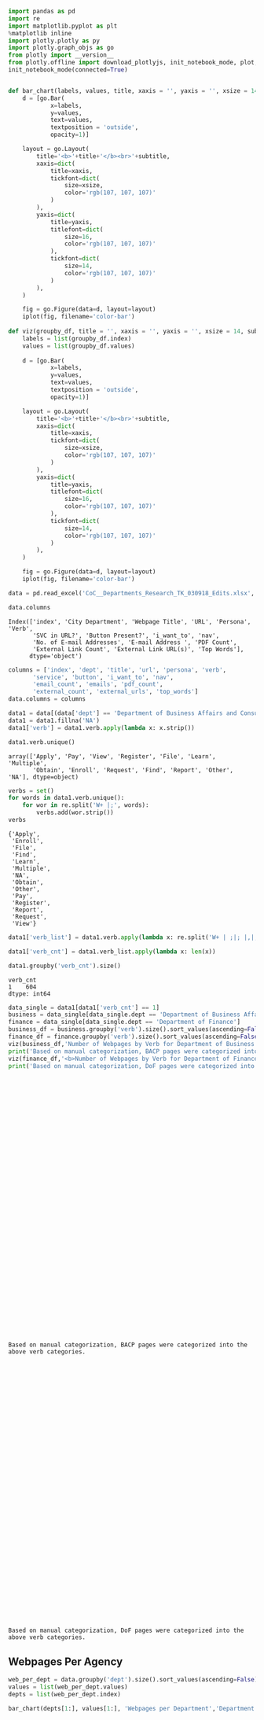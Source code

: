 

```python
import pandas as pd
import re
import matplotlib.pyplot as plt
%matplotlib inline
import plotly.plotly as py
import plotly.graph_objs as go
from plotly import __version__
from plotly.offline import download_plotlyjs, init_notebook_mode, plot, iplot
init_notebook_mode(connected=True)


def bar_chart(labels, values, title, xaxis = '', yaxis = '', xsize = 14, subtitle=''):
    d = [go.Bar(
            x=labels,
            y=values,
            text=values,
            textposition = 'outside',
            opacity=1)]

    layout = go.Layout(
        title='<b>'+title+'</b><br>'+subtitle,
        xaxis=dict(
            title=xaxis,
            tickfont=dict(
                size=xsize,
                color='rgb(107, 107, 107)'
            )
        ),
        yaxis=dict(
            title=yaxis,
            titlefont=dict(
                size=16,
                color='rgb(107, 107, 107)'
            ),
            tickfont=dict(
                size=14,
                color='rgb(107, 107, 107)'
            )
        ),
    )

    fig = go.Figure(data=d, layout=layout)
    iplot(fig, filename='color-bar')
    
def viz(groupby_df, title = '', xaxis = '', yaxis = '', xsize = 14, subtitle=''):
    labels = list(groupby_df.index)
    values = list(groupby_df.values)
    
    d = [go.Bar(
            x=labels,
            y=values,
            text=values,
            textposition = 'outside',
            opacity=1)]

    layout = go.Layout(
        title='<b>'+title+'</b><br>'+subtitle,
        xaxis=dict(
            title=xaxis,
            tickfont=dict(
                size=xsize,
                color='rgb(107, 107, 107)'
            )
        ),
        yaxis=dict(
            title=yaxis,
            titlefont=dict(
                size=16,
                color='rgb(107, 107, 107)'
            ),
            tickfont=dict(
                size=14,
                color='rgb(107, 107, 107)'
            )
        ),
    )

    fig = go.Figure(data=d, layout=layout)
    iplot(fig, filename='color-bar')
```


<script>requirejs.config({paths: { 'plotly': ['https://cdn.plot.ly/plotly-latest.min']},});if(!window.Plotly) {{require(['plotly'],function(plotly) {window.Plotly=plotly;});}}</script>



```python
data = pd.read_excel('CoC__Departments_Research_TK_030918_Edits.xlsx', encoding = 'iso-8859-1')
```


```python
data.columns
```




    Index(['index', 'City Department', 'Webpage Title', 'URL', 'Persona', 'Verb',
           'SVC in URL?', 'Button Present?', 'i_want_to', 'nav',
           'No. of E-mail Addresses', 'E-mail Address ', 'PDF Count',
           'External Link Count', 'External Link URL(s)', 'Top Words'],
          dtype='object')




```python
columns = ['index', 'dept', 'title', 'url', 'persona', 'verb',
       'service', 'button', 'i_want_to', 'nav',
       'email_count', 'emails', 'pdf_count',
       'external_count', 'external_urls', 'top_words']
data.columns = columns
```


```python
data1 = data[(data['dept'] == 'Department of Business Affairs and Consumer Protection') | (data['dept'] == 'Department of Finance')].set_index(keys='index').reset_index(drop=True)
data1 = data1.fillna('NA')
data1['verb'] = data1.verb.apply(lambda x: x.strip())
```


```python
data1.verb.unique()
```




    array(['Apply', 'Pay', 'View', 'Register', 'File', 'Learn', 'Multiple',
           'Obtain', 'Enroll', 'Request', 'Find', 'Report', 'Other', 'NA'], dtype=object)




```python
verbs = set()
for words in data1.verb.unique():
    for wor in re.split('W+ |;', words):
        verbs.add(wor.strip())
verbs
```




    {'Apply',
     'Enroll',
     'File',
     'Find',
     'Learn',
     'Multiple',
     'NA',
     'Obtain',
     'Other',
     'Pay',
     'Register',
     'Report',
     'Request',
     'View'}




```python
data1['verb_list'] = data1.verb.apply(lambda x: re.split('W+ | ;|; |,|;',x.strip()))
```


```python
data1['verb_cnt'] = data1.verb_list.apply(lambda x: len(x))
```


```python
data1.groupby('verb_cnt').size()
```




    verb_cnt
    1    604
    dtype: int64




```python
data_single = data1[data1['verb_cnt'] == 1]
business = data_single[data_single.dept == 'Department of Business Affairs and Consumer Protection']
finance = data_single[data_single.dept == 'Department of Finance']
business_df = business.groupby('verb').size().sort_values(ascending=False)
finance_df = finance.groupby('verb').size().sort_values(ascending=False)
viz(business_df,'Number of Webpages by Verb for Department of Business Affairs and Consumer Protection','Verb','Number of Webpages')
print('Based on manual categorization, BACP pages were categorized into the above verb categories.')
viz(finance_df,'<b>Number of Webpages by Verb for Department of Finance', 'Verb', 'Number of Webpages',12)
print('Based on manual categorization, DoF pages were categorized into the above verb categories.')
```


<div id="379b3cc4-1a45-4890-b619-8003fe2698da" style="height: 525px; width: 100%;" class="plotly-graph-div"></div><script type="text/javascript">require(["plotly"], function(Plotly) { window.PLOTLYENV=window.PLOTLYENV || {};window.PLOTLYENV.BASE_URL="https://plot.ly";Plotly.newPlot("379b3cc4-1a45-4890-b619-8003fe2698da", [{"type": "bar", "x": ["Learn", "File", "View", "Apply", "NA", "Multiple", "Obtain", "Request", "Register", "Find", "Other"], "y": [230, 16, 12, 11, 5, 5, 4, 3, 3, 3, 1], "text": [230, 16, 12, 11, 5, 5, 4, 3, 3, 3, 1], "textposition": "outside", "opacity": 1}], {"title": "<b>Number of Webpages by Verb for Department of Business Affairs and Consumer Protection</b><br>", "xaxis": {"title": "Verb", "tickfont": {"size": 14, "color": "rgb(107, 107, 107)"}}, "yaxis": {"title": "Number of Webpages", "titlefont": {"size": 16, "color": "rgb(107, 107, 107)"}, "tickfont": {"size": 14, "color": "rgb(107, 107, 107)"}}}, {"showLink": true, "linkText": "Export to plot.ly"})});</script>


    Based on manual categorization, BACP pages were categorized into the above verb categories.
    


<div id="537f06a6-aa1c-4570-ad6d-172aa5e595a0" style="height: 525px; width: 100%;" class="plotly-graph-div"></div><script type="text/javascript">require(["plotly"], function(Plotly) { window.PLOTLYENV=window.PLOTLYENV || {};window.PLOTLYENV.BASE_URL="https://plot.ly";Plotly.newPlot("537f06a6-aa1c-4570-ad6d-172aa5e595a0", [{"type": "bar", "x": ["Learn", "Obtain", "View", "NA", "File", "Apply", "Enroll", "Request", "Pay", "Find", "Report", "Multiple"], "y": [183, 34, 21, 21, 16, 14, 5, 4, 4, 4, 3, 2], "text": [183, 34, 21, 21, 16, 14, 5, 4, 4, 4, 3, 2], "textposition": "outside", "opacity": 1}], {"title": "<b><b>Number of Webpages by Verb for Department of Finance</b><br>", "xaxis": {"title": "Verb", "tickfont": {"size": 12, "color": "rgb(107, 107, 107)"}}, "yaxis": {"title": "Number of Webpages", "titlefont": {"size": 16, "color": "rgb(107, 107, 107)"}, "tickfont": {"size": 14, "color": "rgb(107, 107, 107)"}}}, {"showLink": true, "linkText": "Export to plot.ly"})});</script>


    Based on manual categorization, DoF pages were categorized into the above verb categories.
    

## Webpages Per Agency


```python
web_per_dept = data.groupby('dept').size().sort_values(ascending=False)
values = list(web_per_dept.values)
depts = list(web_per_dept.index)
```


```python
bar_chart(depts[1:], values[1:], 'Webpages per Department','Department', 'Number of Webpages',8)
```


<div id="76fe13d9-b46f-4c20-a738-c5a17edeae29" style="height: 525px; width: 100%;" class="plotly-graph-div"></div><script type="text/javascript">require(["plotly"], function(Plotly) { window.PLOTLYENV=window.PLOTLYENV || {};window.PLOTLYENV.BASE_URL="https://plot.ly";Plotly.newPlot("76fe13d9-b46f-4c20-a738-c5a17edeae29", [{"type": "bar", "x": ["Department of Cultural Affairs and Special Events", "Department of Planning and Development", "Department of Finance", "Department of Procurement Services", "Department of Business Affairs and Consumer Protection", "Department of Public Health", "Department of Family & Support Services", "Department of Transportation", "Office of the Mayor", "Department of Buildings", "Department of Law", "Department of Streets and Sanitation", "Department of Water Management", "Board of Ethics", "Department of Human Resources", "Department of Innovation and Technology", "Emergency Management & Communications", "Mayor's Office for People with Disabilities", "Other", "Office of Budget and Management", "Commission on Human Relations", "Department of Administrative Hearings", "Chicago Fire Department", "Department of Animal Care and Control", "Department of Fleet and Facility Management", "311 City Services", "License Appeal Commission", "Chicago Police Board", "Chicago Police Department", "Chicago Public Library", "City of Chicago TV", "Office of the Inspector General", "Department of Aviation", "Civilian Office of Police Accountability", "Department of Compliance"], "y": [600, 546, 311, 299, 294, 288, 198, 196, 186, 175, 161, 158, 149, 137, 126, 100, 96, 92, 72, 70, 59, 57, 54, 49, 45, 27, 24, 20, 19, 16, 12, 12, 11, 9, 1], "text": [600, 546, 311, 299, 294, 288, 198, 196, 186, 175, 161, 158, 149, 137, 126, 100, 96, 92, 72, 70, 59, 57, 54, 49, 45, 27, 24, 20, 19, 16, 12, 12, 11, 9, 1], "textposition": "outside", "opacity": 1}], {"title": "<b>Webpages per Department</b><br>", "xaxis": {"title": "Department", "tickfont": {"size": 8, "color": "rgb(107, 107, 107)"}}, "yaxis": {"title": "Number of Webpages", "titlefont": {"size": 16, "color": "rgb(107, 107, 107)"}, "tickfont": {"size": 14, "color": "rgb(107, 107, 107)"}}}, {"showLink": true, "linkText": "Export to plot.ly"})});</script>


## Personas


```python
b_personas = {}
for row in business.persona.apply(lambda x: re.split(';',x)):
    for persona in row:
        if persona not in b_personas:
            b_personas[persona] = 1
        else:
            b_personas[persona] += 1
f_personas = {}    
for row in finance.persona.apply(lambda x: re.split(';',x)):
    for persona in row:
        if persona not in f_personas:
            f_personas[persona] = 1
        else:
            f_personas[persona] += 1
```


```python
f_list = list(f_personas.items())
b_list = list(b_personas.items())
f_list.sort(key=lambda x: x[1])
f_list = f_list[::-1]
b_list.sort(key=lambda x: x[1])
b_list = b_list[::-1]
f_persona_list = [x for x,y in f_list]
f_count_list = [y for x,y in f_list]
b_persona_list = [x for x,y in b_list]
b_count_list = [y for x,y in b_list]
bar_chart(f_persona_list[:20],f_count_list[:20],"Dept. of Finance Persona Appearances",xsize=11)
bar_chart(b_persona_list[:20],b_count_list[:20],"Dept. of Business Affairs and Consumer<br>Protection Persona Appearances",xsize=11)
```


<div id="23ce662c-dc7b-4937-9ead-348bc95649ab" style="height: 525px; width: 100%;" class="plotly-graph-div"></div><script type="text/javascript">require(["plotly"], function(Plotly) { window.PLOTLYENV=window.PLOTLYENV || {};window.PLOTLYENV.BASE_URL="https://plot.ly";Plotly.newPlot("23ce662c-dc7b-4937-9ead-348bc95649ab", [{"type": "bar", "x": ["Constituent", "City Employee", "General", "Business", "Business Owner", "Red Light Ticket Recipient", "Property Owner", "Vehicle Owner", "Parking Ticket Recipient", "NA", "Motorist", "Consumer", "Automated Speed Enforcement Ticket Recipient", "tax collector", "Government Official", "Motorists", "Tax payer", "Retailer", "Drivers", "N/A - Rollup"], "y": [79, 29, 22, 17, 17, 14, 14, 13, 13, 12, 12, 11, 11, 9, 9, 8, 8, 8, 7, 5], "text": [79, 29, 22, 17, 17, 14, 14, 13, 13, 12, 12, 11, 11, 9, 9, 8, 8, 8, 7, 5], "textposition": "outside", "opacity": 1}], {"title": "<b>Dept. of Finance Persona Appearances</b><br>", "xaxis": {"title": "", "tickfont": {"size": 11, "color": "rgb(107, 107, 107)"}}, "yaxis": {"title": "", "titlefont": {"size": 16, "color": "rgb(107, 107, 107)"}, "tickfont": {"size": 14, "color": "rgb(107, 107, 107)"}}}, {"showLink": true, "linkText": "Export to plot.ly"})});</script>



<div id="166196fb-ca47-45a3-ac4a-e646908e0f65" style="height: 525px; width: 100%;" class="plotly-graph-div"></div><script type="text/javascript">require(["plotly"], function(Plotly) { window.PLOTLYENV=window.PLOTLYENV || {};window.PLOTLYENV.BASE_URL="https://plot.ly";Plotly.newPlot("166196fb-ca47-45a3-ac4a-e646908e0f65", [{"type": "bar", "x": ["Business Owner", "Constituent", "Consumer", "Bilingual Business Owner", "Potential Business Owner", "Tourist", "Visitor", "Business Owners", "Employer", "Shared Housing Unit Operator", "Short Term Rental Intermediary", "Employee", "Restaurant Owner", "Shared Housing Host", "City Resident", "Home Owner", "NA", "NBDC Special Advisor Applicant", "Tobacco Retailer", "Parent"], "y": [126, 101, 84, 45, 31, 9, 8, 5, 4, 4, 4, 3, 3, 3, 3, 3, 2, 2, 2, 2], "text": [126, 101, 84, 45, 31, 9, 8, 5, 4, 4, 4, 3, 3, 3, 3, 3, 2, 2, 2, 2], "textposition": "outside", "opacity": 1}], {"title": "<b>Dept. of Business Affairs and Consumer<br>Protection Persona Appearances</b><br>", "xaxis": {"title": "", "tickfont": {"size": 11, "color": "rgb(107, 107, 107)"}}, "yaxis": {"title": "", "titlefont": {"size": 16, "color": "rgb(107, 107, 107)"}, "tickfont": {"size": 14, "color": "rgb(107, 107, 107)"}}}, {"showLink": true, "linkText": "Export to plot.ly"})});</script>

